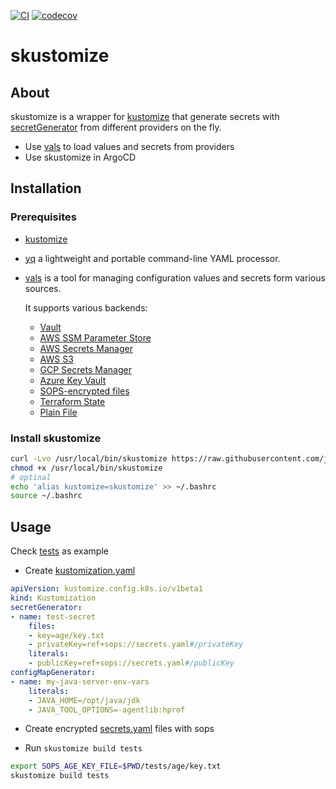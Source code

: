 [![CI](https://github.com/joelee2012/skustomize/actions/workflows/ci.yaml/badge.svg?branch=main)](https://github.com/joelee2012/skustomize/actions/workflows/ci.yaml)
[![codecov](https://codecov.io/gh/joelee2012/skustomize/branch/main/graph/badge.svg?token=HEKUTJ7AH2)](https://codecov.io/gh/joelee2012/skustomize)
# skustomize

## About

skustomize is a wrapper for [kustomize](https://github.com/kubernetes-sigs/kustomize) that generate secrets with [secretGenerator](https://kubectl.docs.kubernetes.io/references/kustomize/kustomization/secretgenerator/) from different providers on the fly.

* Use [vals](https://github.com/helmfile/vals) to load values and secrets from providers
* Use skustomize in ArgoCD


## Installation

### Prerequisites

* [kustomize](https://github.com/kubernetes-sigs/kustomize)
* [yq](https://github.com/mikefarah/yq) a lightweight and portable command-line YAML processor.
* [vals](https://github.com/helmfile/vals) is a tool for managing configuration values and secrets form various sources.

    It supports various backends:

    * [Vault](https://github.com/helmfile/vals#vault)
    * [AWS SSM Parameter Store](https://github.com/helmfile/vals#aws-ssm-parameter-store)
    * [AWS Secrets Manager](https://github.com/helmfile/vals#aws-secrets-manager)
    * [AWS S3](https://github.com/helmfile/vals#aws-s3)
    * [GCP Secrets Manager](https://github.com/helmfile/vals#gcp-secrets-manager)
    * [Azure Key Vault](https://github.com/helmfile/vals#azure-key-vault)
    * [SOPS-encrypted files](https://github.com/helmfile/vals#sops)
    * [Terraform State](https://github.com/helmfile/vals#terraform-tfstate)
    * [Plain File](https://github.com/helmfile/vals#file)


### Install skustomize

```sh
curl -Lvo /usr/local/bin/skustomize https://raw.githubusercontent.com/joelee2012/skustomize/main/skustomize
chmod +x /usr/local/bin/skustomize
# optinal
echo 'alias kustomize=skustomize' >> ~/.bashrc
source ~/.bashrc
```


## Usage

Check [tests](./tests) as example

- Create [kustomization.yaml](./tests/kustomization.yaml)
```yaml
apiVersion: kustomize.config.k8s.io/v1beta1
kind: Kustomization
secretGenerator:
- name: test-secret
    files:
    - key=age/key.txt
    - privateKey=ref+sops://secrets.yaml#/privateKey
    literals:
    - publicKey=ref+sops://secrets.yaml#/publicKey
configMapGenerator:
- name: my-java-server-env-vars
    literals:
    - JAVA_HOME=/opt/java/jdk
    - JAVA_TOOL_OPTIONS=-agentlib:hprof
```

- Create encrypted [secrets.yaml](./tests/secrets.yaml) files with sops

- Run `skustomize build tests`

```sh
export SOPS_AGE_KEY_FILE=$PWD/tests/age/key.txt
skustomize build tests
```